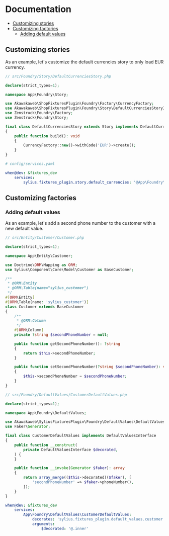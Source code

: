 # Documentation

<!-- TOC -->
* [Customizing stories](#customizing-stories)
* [Customizing factories](#customizing-factories)
  * [Adding default values](#adding-default-values)
<!-- TOC -->

## Customizing stories

As an example, let's customize the default currencies story to only load EUR currency.

```php
// src/Foundry/Story/DefaultCurrenciesStory.php

declare(strict_types=1);

namespace App\Foundry\Story;

use Akawakaweb\ShopFixturesPlugin\Foundry\Factory\CurrencyFactory;
use Akawakaweb\ShopFixturesPlugin\Foundry\Story\DefaultCurrenciesStoryInterface;
use Zenstruck\Foundry\Factory;
use Zenstruck\Foundry\Story;

final class DefaultCurrenciesStory extends Story implements DefaultCurrenciesStoryInterface
{
    public function build(): void
    {
        CurrencyFactory::new()->withCode('EUR')->create();
    }
}
```

```yaml
# config/services.yaml

when@dev: &fixtures_dev
    services:
        sylius.fixtures_plugin.story.default_currencies: '@App\Foundry\Story\DefaultCurrenciesStory'
```

## Customizing factories

### Adding default values

As an example, let's add a second phone number to the customer with a new default value.

```php
// src/Entity/Customer/Customer.php

declare(strict_types=1);

namespace App\Entity\Customer;

use Doctrine\ORM\Mapping as ORM;
use Sylius\Component\Core\Model\Customer as BaseCustomer;

/**
 * @ORM\Entity
 * @ORM\Table(name="sylius_customer")
 */
#[ORM\Entity]
#[ORM\Table(name: 'sylius_customer')]
class Customer extends BaseCustomer
{
    /**
     * @ORM\Column
     */
    #[ORM\Column]
    private ?string $secondPhoneNumber = null;

    public function getSecondPhoneNumber(): ?string
    {
        return $this->secondPhoneNumber;
    }

    public function setSecondPhoneNumber(?string $secondPhoneNumber): void
    {
        $this->secondPhoneNumber = $secondPhoneNumber;
    }
}
```

```php
// src/Foundry/DefaultValues/CustomerDefaultValues.php

declare(strict_types=1);

namespace App\Foundry\DefaultValues;

use Akawakaweb\SyliusFixturesPlugin\Foundry\DefaultValues\DefaultValuesInterface;
use Faker\Generator;

final class CustomerDefaultValues implements DefaultValuesInterface
{
    public function __construct(
        private DefaultValuesInterface $decorated,
    ) {
    }

    public function __invoke(Generator $faker): array
    {
        return array_merge(($this->decorated)($faker), [
            'secondPhoneNumber' => $faker->phoneNumber(),
        ]);
    }
}
```

```yaml
when@dev: &fixtures_dev
    services:
        App\Foundry\DefaultValues\CustomerDefaultValues:
            decorates: 'sylius.fixtures_plugin.default_values.customer'
            arguments:
                $decorated: '@.inner'
```

